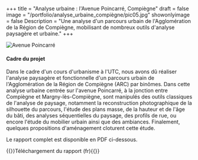 +++
title = "Analyse urbaine : l'Avenue Poincarré, Compiègne"
draft = false
image = "/portfolio/analyse_urbaine_compiègne/pic05.jpg"
showonlyimage = false
Description = "Une analyse d'un parcours urbain de l'Agglomération de la Région de Compiègne, mobilisant de nombreux outils d'analyse paysagère et urbaine."
+++

![Avenue Poincarré](/portfolio/analyse_urbaine_compiègne/pic05_large.jpg)

#### Cadre du projet

Dans le cadre d'un cours d'urbanisme à l'UTC, nous avons dû réaliser l'analyse paysagère et fonctionnelle d'un parcours urbain de l'Agglomération de la Région de Compiègne (ARC) par binômes. Dans cette analyse urbaine centrée sur l'avenue Poincarré, à la jonction entre Compiègne et Margny-lès-Compiègne, sont manipulés des outils classiques de l'analyse de paysage, notamment la reconstruction photographique de la silhouette du parcours, l'étude des plans masse, de la hauteur et de l'âge du bâti, des analyses séquentielles du paysage, des profils de rue, ou encore l'étude du mobilier urbain ainsi que des ambiances. Finalement, quelques propositions d'aménagement cloturent cette étude. 

Le rapport complet est disponible en PDF ci-dessous.

{{<bouton article="/portfolio/analyse_urbaine_compiègne/rapport_UR02.pdf">}}Téléchargement du rapport (fr){{</bouton>}}